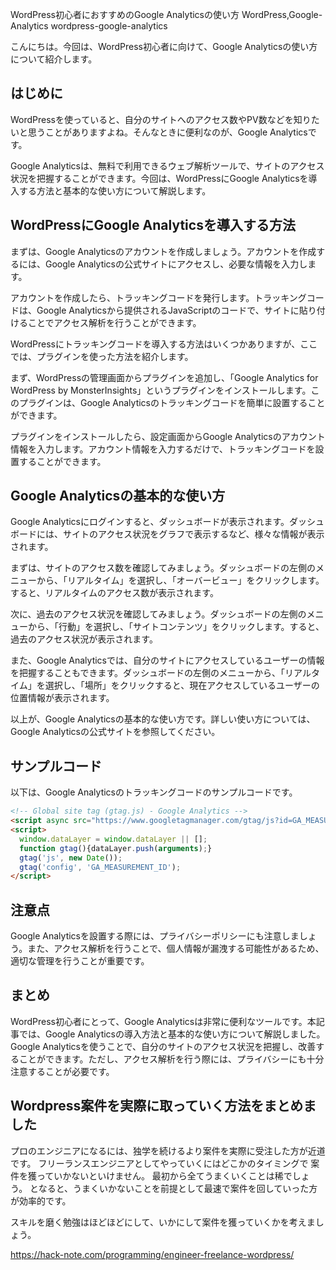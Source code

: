 WordPress初心者におすすめのGoogle Analyticsの使い方
WordPress,Google-Analytics
wordpress-google-analytics

こんにちは。今回は、WordPress初心者に向けて、Google Analyticsの使い方について紹介します。

## はじめに

WordPressを使っていると、自分のサイトへのアクセス数やPV数などを知りたいと思うことがありますよね。そんなときに便利なのが、Google Analyticsです。

Google Analyticsは、無料で利用できるウェブ解析ツールで、サイトのアクセス状況を把握することができます。今回は、WordPressにGoogle Analyticsを導入する方法と基本的な使い方について解説します。

## WordPressにGoogle Analyticsを導入する方法

まずは、Google Analyticsのアカウントを作成しましょう。アカウントを作成するには、Google Analyticsの公式サイトにアクセスし、必要な情報を入力します。

アカウントを作成したら、トラッキングコードを発行します。トラッキングコードは、Google Analyticsから提供されるJavaScriptのコードで、サイトに貼り付けることでアクセス解析を行うことができます。

WordPressにトラッキングコードを導入する方法はいくつかありますが、ここでは、プラグインを使った方法を紹介します。

まず、WordPressの管理画面からプラグインを追加し、「Google Analytics for WordPress by MonsterInsights」というプラグインをインストールします。このプラグインは、Google Analyticsのトラッキングコードを簡単に設置することができます。

プラグインをインストールしたら、設定画面からGoogle Analyticsのアカウント情報を入力します。アカウント情報を入力するだけで、トラッキングコードを設置することができます。

## Google Analyticsの基本的な使い方

Google Analyticsにログインすると、ダッシュボードが表示されます。ダッシュボードには、サイトのアクセス状況をグラフで表示するなど、様々な情報が表示されます。

まずは、サイトのアクセス数を確認してみましょう。ダッシュボードの左側のメニューから、「リアルタイム」を選択し、「オーバービュー」をクリックします。すると、リアルタイムのアクセス数が表示されます。

次に、過去のアクセス状況を確認してみましょう。ダッシュボードの左側のメニューから、「行動」を選択し、「サイトコンテンツ」をクリックします。すると、過去のアクセス状況が表示されます。

また、Google Analyticsでは、自分のサイトにアクセスしているユーザーの情報を把握することもできます。ダッシュボードの左側のメニューから、「リアルタイム」を選択し、「場所」をクリックすると、現在アクセスしているユーザーの位置情報が表示されます。

以上が、Google Analyticsの基本的な使い方です。詳しい使い方については、Google Analyticsの公式サイトを参照してください。

## サンプルコード

以下は、Google Analyticsのトラッキングコードのサンプルコードです。

```html
<!-- Global site tag (gtag.js) - Google Analytics -->
<script async src="https://www.googletagmanager.com/gtag/js?id=GA_MEASUREMENT_ID"></script>
<script>
  window.dataLayer = window.dataLayer || [];
  function gtag(){dataLayer.push(arguments);}
  gtag('js', new Date());
  gtag('config', 'GA_MEASUREMENT_ID');
</script>
```

## 注意点

Google Analyticsを設置する際には、プライバシーポリシーにも注意しましょう。また、アクセス解析を行うことで、個人情報が漏洩する可能性があるため、適切な管理を行うことが重要です。

## まとめ

WordPress初心者にとって、Google Analyticsは非常に便利なツールです。本記事では、Google Analyticsの導入方法と基本的な使い方について解説しました。Google Analyticsを使うことで、自分のサイトのアクセス状況を把握し、改善することができます。ただし、アクセス解析を行う際には、プライバシーにも十分注意することが必要です。

## Wordpress案件を実際に取っていく方法をまとめました
プロのエンジニアになるには、独学を続けるより案件を実際に受注した方が近道です。
フリーランスエンジニアとしてやっていくにはどこかのタイミングで
案件を獲っていかないといけません。
最初から全てうまくいくことは稀でしょう。
となると、うまくいかないことを前提として最速で案件を回していった方が効率的です。

スキルを磨く勉強はほどほどにして、いかにして案件を獲っていくかを考えましょう。

https://hack-note.com/programming/engineer-freelance-wordpress/


